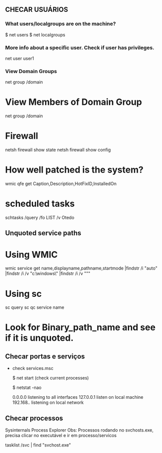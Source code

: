 ## CHECAR USUÁRIOS

### What users/localgroups are on the machine?
  
  $ net users
  $ net localgroups

### More info about a specific user. Check if user has privileges.
net user user1

### View Domain Groups
net group /domain

# View Members of Domain Group
net group /domain <Group Name>

# Firewall
netsh firewall show state
netsh firewall show config

# How well patched is the system?
wmic qfe get Caption,Description,HotFixID,InstalledOn


# scheduled tasks

schtasks /query /fo LIST /v
Otedo

## Unquoted service paths

# Using WMIC
wmic service get name,displayname,pathname,startmode |findstr /i "auto" |findstr /i /v "c:\windows\\" |findstr /i /v """

# Using sc
sc query
sc qc service name

# Look for Binary_path_name and see if it is unquoted.

## Checar portas e serviços

- check services.msc

  $ net start (check current processes)

  $ netstat -nao
  
  0.0.0.0 listening to all interfaces
  127.0.0.1 listen on local machine
  192.168.*.* listening on local network

## Checar processos 

Sysinternals Process Explorer 
Obs: Processos rodando no svchosts.exe, precisa clicar no executável e ir em processo/servicos

tasklist /svc | find "svchost.exe"


